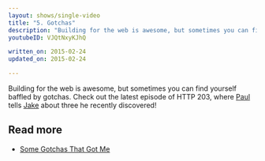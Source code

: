 ```yaml
---
layout: shows/single-video
title: "5. Gotchas"
description: "Building for the web is awesome, but sometimes you can find yourself baffled by gotchas. Check out the latest episode of HTTP 203, where Paul tells Jake about three he recently discovered!"
youtubeID: VJQtNxyKJhQ

written_on: 2015-02-24
updated_on: 2015-02-24

---
```


Building for the web is awesome, but sometimes you can find yourself baffled by gotchas. Check out the latest episode of HTTP 203, where [Paul](https://twitter.com/aerotwist) tells [Jake](https://twitter.com/jaffathecake) about three he recently discovered!

## Read more

* [Some Gotchas That Got Me](http://aerotwist.com/blog/some-gotchas-that-got-me/)

